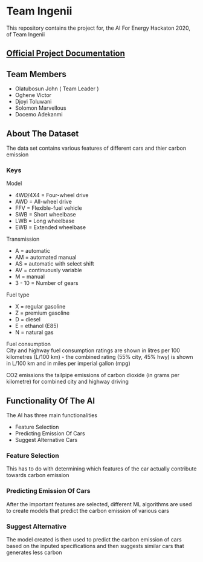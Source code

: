 # Team Ingenii

This repository contains the project for, the AI For Energy Hackaton 2020, of Team Ingenii

## [Official Project Documentation](https://drive.google.com/file/d/1PK_7uUS_KQb-udFKvXjJnC-qv9JaMbyi/view?usp=sharing)


## Team Members
- Olatubosun John ( Team Leader )
- Oghene Victor
- Djoyi Toluwani
- Solomon Marvellous
- Docemo Adekanmi

## About The Dataset
The data set contains various features of different cars and thier carbon emission

### Keys

Model	
- 4WD/4X4 = Four-wheel drive
- AWD = All-wheel drive
- FFV = Flexible-fuel vehicle
- SWB = Short wheelbase
- LWB = Long wheelbase
- EWB = Extended wheelbase

Transmission	
- A = automatic
- AM = automated manual
- AS = automatic with select shift
- AV = continuously variable
- M = manual
- 3 - 10 = Number of gears

Fuel type	
- X = regular gasoline
- Z = premium gasoline
- D = diesel
- E = ethanol (E85)
- N = natural gas

Fuel consumption	
City and highway fuel consumption ratings are shown in litres per 100 kilometres (L/100 km) - the combined rating (55% city, 45% hwy) is shown in L/100 km and in miles per imperial gallon (mpg)

CO2 emissions	the tailpipe emissions of carbon dioxide (in grams per kilometre) for combined city and highway driving

## Functionality Of The AI

The AI has three main functionalities
- Feature Selection
- Predicting Emission Of Cars
- Suggest Alternative Cars

### Feature Selection
This has to do with determining which features of the car actually contribute towards carbon emission

### Predicting Emission Of Cars
After the important features are selected, different ML algorithms are used to create models that predict the carbon emission of various cars

### Suggest Alternative 
The model created is then used to predict the carbon emission of cars based on the inputed specifications and then suggests similar cars that generates less carbon




